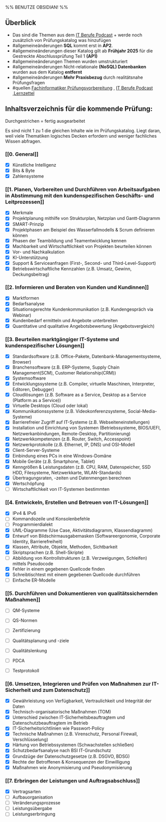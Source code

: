 %% BENUTZE OBSIDIAN! %%
## Überblick
- Das sind die Themen aus dem [IT Berufe Podcast](https://it-berufe-podcast.de/neuer-pruefungskatalog-fuer-die-ap1-der-it-berufe-ab-2025-it-berufe-podcast-190/) + werde noch zusätzlich von Prüfungskatalog was hinzufügen
- #allgemeineänderungen **SQL** kommt erst in **AP2**.
- #allgemeineänderungen dieser Katalog gilt ab **Frühjahr 2025** für die Gestreckte Abschlussprüfung Teil 1 **(AP1)**
- #allgemeineänderungen Themen wurden umstrukturiert
- #allgemeineänderungen Nicht-relationale **(NoSQL) Datenbanken** wurden aus dem Katalog **entfernt**
- #allgemeineänderungen **Mehr Praxisbezug** durch realitätsnahe Prüfungsfragen
- #quellen [Fachinformatiker Prüfungsvorbereitung](https://fachinformatikerpruefungsvorbereitung.de/) , [IT Berufe Podcast](https://it-berufe-podcast.de/neuer-pruefungskatalog-fuer-die-ap1-der-it-berufe-ab-2025-it-berufe-podcast-190/) ,[Lernzettel](https://files.hstin.io/AP1_Lernzettel.pdf)


## Inhaltsverzeichnis für die kommende Prüfung:

Durchgestrichen = fertig ausgearbeitet

Es sind nicht 1 zu 1 die gleichen Inhalte wie im Prüfungskatalog. Liegt daran, weil viele Thematiken logisches Decken erfordern und weniger fachliches Wissen abfragen.

### [[0. General]]

- [x] Künstliche Intelligenz
- [x] Bits & Byte
- [x] Zahlensysteme

### [[1. Planen, Vorbereiten und Durchführen von Arbeitsaufgaben in Abstimmung mit den kundenspezifischen Geschäfts- und Leitprozessen]]

- [x] Merkmale
- [x] Projektplanung mithilfe von Strukturplan, Netzplan und Gantt-Diagramm
- [x] SMART-Prinzip
- [x] Projektphasen am Beispiel des Wasserfallmodells & Scrum definieren können
- [x] Phasen der Teambildung und Teamentwicklung kennen
- [x] Machbarkeit und Wirtschaftlichkeit von Projekten beurteilen können
- [x] Vor- und Nachkalkulation
- [x] KI-Unterstützung
- [x] Support & Serviceanfragen (First-, Second- und Third-Level-Support)
- [x] Betriebswirtschaftliche Kennzahlen (z.B. Umsatz, Gewinn, Deckungsbeitrag)

### [[2. Informieren und Beraten von Kunden und Kundinnen]]

- [x] Marktformen
- [x] Bedarfsanalyse
- [x] Situationsgerechte Kundenkommunikation (z.B. Kundengespräch via Webinar)
- [x] Kundenbedarf ermitteln und Angebote unterbreiten
- [x] Quantitative und qualitative Angebotsbewertung (Angebotsvergleich)

### [[3. Beurteilen marktgängiger IT-Systeme und kundenspezifischer Lösungen]]

- [x] Standardsoftware (z.B. Office-Pakete, Datenbank-Managementsysteme, Browser)
- [x] Branchensoftware (z.B. ERP-Systeme, Supply Chain Management(SCM), Customer Relationship(CRM))
- [x] Systemsoftware
- [x] Entwicklungssysteme (z.B. Compiler, virtuelle Maschinen, Interpreter, Editoren, Debugger)
- [x] Cloudlösungen (z.B. Software as a Service, Desktop as a Service (Platform as a Service))
- [x] Virtuelle Desktops (Cloud oder lokal)
- [x] Kommunikationssysteme (z.B. Videokonferenzsysteme, Social-Media-Systeme)
- [x] Barrierefreier Zugriff auf IT-Systeme (z.B. Webseiteneinstellungen)
- [x] Installation und Einrichtung von Systemen (Betriebssysteme, BIOS/UEFI, Netzwerkanbindungen, Remote-Desktop, Partitionierung)
- [x] Netzwerkkompetenzen (z.B. Router, Switch, Accesspoint)
- [x] Netzwerkprotokolle (z.B. Ethernet, IP, DNS) und OSI-Modell
- [x] Client-Server-Systeme
- [x] Einbindung eines PCs in eine Windows-Domäne
- [x] Mobile Geräte (z.B. Smartphone, Tablet)
- [x] Kenngrößen & Leistungsdaten (z.B. CPU, RAM, Datenspeicher, SSD HDD, Filesysteme, Netzwerkkarte, WLAN-Standards)
- [x] Übertragungsraten, -zeiten und Datenmengen berechnen
- [x] Wertschöpfung
- [ ] Wirtschaftlichkeit von IT-Systemen bestimmten

### [[4. Entwickeln, Erstellen und Betreuen von IT-Lösungen]]

- [x] IPv4 & IPv6
- [ ] Kommandozeile und Konsolenbefehle
- [ ] Programmierdialekt
 - [x] UML-Diagramme (Use Case, Aktivitätsdiagramm, Klassendiagramm)
- [x] Entwurf von Bildschirmausgabemasken (Softwareergonomie, Corporate Identity, Barrierefreiheit)
- [x] Klassen, Attribute, Objekte, Methoden, Sichtbarkeit
- [x] Skriptsprachen (z.B. Shell-Skripte)
- [ ] Abbildung von Kontrollstrukturen (z.B. Verzweigungen, Schleifen) mittels Pseudocode
- [x] Fehler in einem gegebenen Quellcode finden
- [x] Schreibtischtest mit einem gegebenen Quellcode durchführen
- [ ] Einfache ER-Modelle

### [[5. Durchführen und Dokumentieren von qualitätssichernden Maßnahmen]]

- [ ] QM-Systeme
- [ ] QS-Normen
- [ ] Zertifizierung
- [ ] Qualitätsplanung und -ziele
- [ ] Qualitätslenkung
- [ ] PDCA
- [ ] Testprotokoll


### [[6. Umsetzen, Integrieren und Prüfen von Maßnahmen zur IT-Sicherheit und zum Datenschutz]]

- [x] Gewährleistung von Verfügbarkeit, Vertraulichkeit und Integrität der Daten
- [x] Technisch-organisatorische Maßnahmen (TOM)
- [x] Unterschied zwischen IT-Sicherheitsbeauftragtem und Datenschutzbeauftragtem im Betrieb
- [x] IT-Sicherheitsrichtlinien wie Passwort-Policy
- [x] Technische Maßnahmen (z.B. Virenschutz, Personal Firewall, Verschlüsselung)
- [x] Härtung von Betriebssystemen (Schwachstellen schließen)
- [x] Schutzbedarfsanalyse nach BSI IT-Grundschutz
- [x] Grundzüge der Datenschutzgesetze (z.B. DSGVO, BDSG)
- [x] Rechte der Betroffenen & Konsequenzen der Einwilligung
- [x] Maßnahmen wie Anonymisierung und Pseudonymisierung

### [[7. Erbringen der Leistungen und Auftragsabschluss]]

- [x] Vertragsarten
- [ ] Aufbauorganisation
- [ ] Veränderungsprozesse
- [ ] Leistungsübergabe
- [ ] Leistungserbringung
